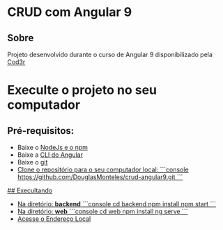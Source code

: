 # CRUD com Angular 9

## Sobre
<p>Projeto desenvolvido durante o curso de Angular 9 disponibilizado pela <a href="https://www.cod3r.com.br/courses/angular-9-essencial" target="_blank">Cod3r</a></p>

# Execulte o projeto no seu computador
## Pré-requisitos:
<ul>
  <li>
    Baixe o <a href="https://nodejs.org/en/" target="_blank">NodeJs e o npm</a>
  </li>

  <li>
    Baixe a <a href="https://cli.angular.io/" target="_blank">CLI do Angular</a>
  </li>
  
  <li>
    Baixe o <a href="https://git-scm.com/" target="_blank">git</>
  </li>
  
  <li>
    Clone o repositório para o seu computador local:
    ```console
    https://github.com/DouglasMonteles/crud-angular9.git
    ```
  </li>
</ul>
## Execultando
<ul>
  <li>Na diretório: <strong>backend</strong>
  ```console
  cd backend
  npm install
  npm start
  ```
  </li>
  
   <li>Na diretório: <strong>web</strong>
  ```console
  cd web
  npm install
  ng serve
  ```
  </li>
  <li>
  Acesse o <a href="http://localhost:4200/">Endereço Local</a>
  </li>
</ul>


